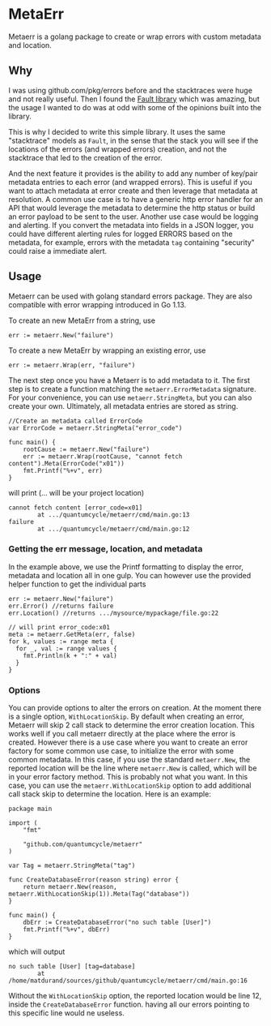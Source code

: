 # MetaErr

Metaerr is a golang package to create or wrap errors with custom metadata and location.

## Why

I was using github.com/pkg/errors before and the stacktraces were huge and not really useful. Then I found the [Fault library](https://github.com/Southclaws/fault) which was amazing, but the usage I wanted to do was at odd with some of the opinions built into the library.

This is why I decided to write this simple library. It uses the same "stacktrace" models as `Fault`, in the sense that the stack you will see if the locations of the errors (and wrapped errors) creation, and not the stacktrace that led to the creation of the error.

And the next feature it provides is the ability to add any number of key/pair metadata entries to each error (and wrapped errors). This is useful if you want to attach metadata at error create and then leverage that metadata at resolution. A common use case is to have a generic http error handler for an API that would leverage the metadata to determine the http status or build an error payload to be sent to the user. Another use case would be logging and alerting. If you convert the metadata into fields in a JSON logger, you could have different alerting rules for logged ERRORS based on the metadata, for example, errors with the metadata `tag` containing "security" could raise a immediate alert.

## Usage

Metaerr can be used with golang standard errors package. They are also compatible with error wrapping introduced in Go 1.13.

To create an new MetaErr from a string, use

```golang
err := metaerr.New("failure")
```

To create a new MetaErr by wrapping an existing error, use

```golang
err := metaerr.Wrap(err, "failure")
```

The next step once you have a Metaerr is to add metadata to it. The first step is to create a function matching the `metaerr.ErrorMetadata` signature. For your convenience, you can use `metaerr.StringMeta`, but you can also create your own. Ultimately, all metadata entries are stored as string.

```golang
//Create an metadata called ErrorCode
var ErrorCode = metaerr.StringMeta("error_code")

func main() {
	rootCause := metaerr.New("failure")
	err := metaerr.Wrap(rootCause, "cannot fetch content").Meta(ErrorCode("x01"))
	fmt.Printf("%+v", err)
}
```

will print (... will be your project location)

```
cannot fetch content [error_code=x01]
        at .../quantumcycle/metaerr/cmd/main.go:13
failure
        at .../quantumcycle/metaerr/cmd/main.go:12
```

### Getting the err message, location, and metadata

In the example above, we use the Printf formatting to display the error, metadata and location all in one gulp. You can however use the provided helper function to get the individual parts

```golang
err := metaerr.New("failure")
err.Error() //returns failure
err.Location() //returns .../mysource/mypackage/file.go:22

// will print error_code:x01
meta := metaerr.GetMeta(err, false)
for k, values := range meta {
  for _, val := range values {
    fmt.Println(k + ":" + val)
  }
}

```

### Options

You can provide options to alter the errors on creation. At the moment there is a single option, `WithLocationSkip`. By default when creating an error, Metaerr will skip 2 call stack to determine the error creation location. This works well if you call metaerr directly at the place where the error is created. However there is a use case where you want to create an error factory for some common use case, to initialize the error with some common metadata. In this case, if you use the standard `metaerr.New`, the reported location will be the line where `metaerr.New` is called, which will be in your error factory method. This is probably not what you want. In this case, you can use the `metaerr.WithLocationSkip` option to add additional call stack skip to determine the location. Here is an example:

```golang
package main

import (
	"fmt"

	"github.com/quantumcycle/metaerr"
)

var Tag = metaerr.StringMeta("tag")

func CreateDatabaseError(reason string) error {
	return metaerr.New(reason, metaerr.WithLocationSkip(1)).Meta(Tag("database"))
}

func main() {
	dbErr := CreateDatabaseError("no such table [User]")
	fmt.Printf("%+v", dbErr)
}

```

which will output

```
no such table [User] [tag=database]
        at /home/matdurand/sources/github/quantumcycle/metaerr/cmd/main.go:16
```

Without the `WithLocationSkip` option, the reported location would be line 12, inside the `CreateDatabaseError` function. having all our errors pointing to this specific line would ne useless.

